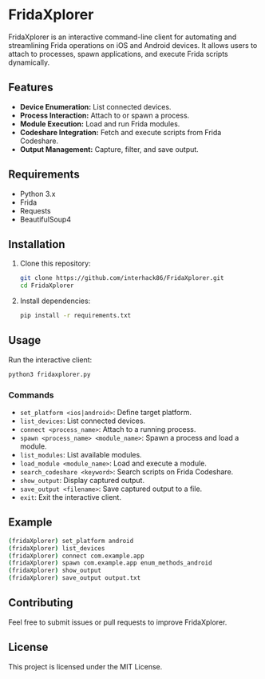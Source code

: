 # FridaXplorer

FridaXplorer is an interactive command-line client for automating and streamlining Frida operations on iOS and Android devices. It allows users to attach to processes, spawn applications, and execute Frida scripts dynamically.

## Features

- **Device Enumeration:** List connected devices.
- **Process Interaction:** Attach to or spawn a process.
- **Module Execution:** Load and run Frida modules.
- **Codeshare Integration:** Fetch and execute scripts from Frida Codeshare.
- **Output Management:** Capture, filter, and save output.

## Requirements

- Python 3.x
- Frida
- Requests
- BeautifulSoup4

## Installation

1. Clone this repository:
   ```sh
   git clone https://github.com/interhack86/FridaXplorer.git
   cd FridaXplorer
   ```
2. Install dependencies:
   ```sh
   pip install -r requirements.txt
   ```

## Usage

Run the interactive client:
```sh
python3 fridaxplorer.py
```

### Commands

- `set_platform <ios|android>`: Define target platform.
- `list_devices`: List connected devices.
- `connect <process_name>`: Attach to a running process.
- `spawn <process_name> <module_name>`: Spawn a process and load a module.
- `list_modules`: List available modules.
- `load_module <module_name>`: Load and execute a module.
- `search_codeshare <keyword>`: Search scripts on Frida Codeshare.
- `show_output`: Display captured output.
- `save_output <filename>`: Save captured output to a file.
- `exit`: Exit the interactive client.

## Example

```sh
(fridaXplorer) set_platform android
(fridaXplorer) list_devices
(fridaXplorer) connect com.example.app
(fridaXplorer) spawn com.example.app enum_methods_android
(fridaXplorer) show_output
(fridaXplorer) save_output output.txt
```

## Contributing

Feel free to submit issues or pull requests to improve FridaXplorer.

## License

This project is licensed under the MIT License.
